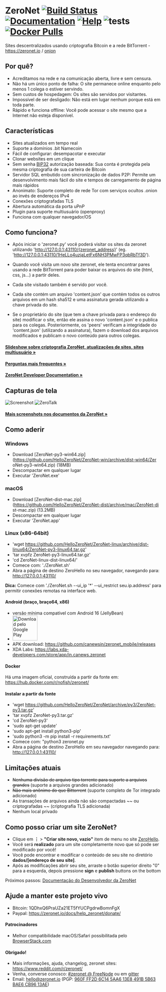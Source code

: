 # ZeroNet [![Build Status](https://travis-ci.org/HelloZeroNet/ZeroNet.svg?branch=py3)](https://travis-ci.org/HelloZeroNet/ZeroNet) [![Documentation](https://img.shields.io/badge/docs-faq-brightgreen.svg)](https://zeronet.io/docs/faq/) [![Help](https://img.shields.io/badge/keep_this_project_alive-donate-yellow.svg)](https://zeronet.io/docs/help_zeronet/donate/) ![tests](https://github.com/HelloZeroNet/ZeroNet/workflows/tests/badge.svg) [![Docker Pulls](https://img.shields.io/docker/pulls/nofish/zeronet)](https://hub.docker.com/r/nofish/zeronet)

Sites descentralizados usando criptografia Bitcoin e a rede BitTorrent - https://zeronet.io / [onion](http://zeronet34m3r5ngdu54uj57dcafpgdjhxsgq5kla5con4qvcmfzpvhad.onion)


## Por quê?

* Acreditamos na rede e na comunicação aberta, livre e sem censura.
* Não há um único ponto de falha: O site permanece online enquanto pelo menos 1 colega o estiver servindo.
* Sem custos de hospedagem: Os sites são servidos por visitantes.
* Impossível de ser desligado: Não está em lugar nenhum porque está em toda parte.
* Rápido e funciona offline: Você pode acessar o site mesmo que a Internet não esteja disponível.


## Características
* Sites atualizados em tempo real
* Suporte a domínios .bit Namecoin
* Fácil de configurar: desempacotar e executar
* Clonar websites em um clique
* Sem senha [BIP32](https://github.com/bitcoin/bips/blob/master/bip-0032.mediawiki)
 autorização baseada: Sua conta é protegida pela mesma criptografia de sua carteira de Bitcoin
* Servidor SQL embutido com sincronização de dados P2P: Permite um desenvolvimento mais fácil do site e tempos de carregamento de página mais rápidos
* Anonimato: Suporte completo de rede Tor com serviços ocultos .onion ao invés de endereços IPv4
* Conexões criptografadas TLS
* Abertura automática da porta uPnP
* Plugin para suporte multiusuário (openproxy)
* Funciona com qualquer navegador/OS


## Como funciona?

* Após iniciar o 'zeronet.py' você poderá visitar os sites da zeronet utilizando
'http://127.0.0.1:43110/{zeronet_address}' (eg.
'http://127.0.0.1:43110/1HeLLo4uzjaLetFx6NH3PMwFP3qbRbTf3D').
 
* Quando você visita um novo site zeronet, ele tenta encontrar pares usando a rede BitTorrent para poder baixar os arquivos do site (html, css, js...) a partir deles.
* Cada site visitado também é servido por você.
* Cada site contém um arquivo 'content.json' que contém todos os outros arquivos em um hash sha512 e uma assinatura gerada utilizando a chave privada do site.
* Se o proprietário do site (que tem a chave privada para o endereço do site) modificar o site, então ele assina o novo 'content.json' e o publica para os colegas. Posteriormente, os 'peers' verificam a integridade do 'content.json' (utilizando a assinatura), fazem o download dos arquivos modificados e publicam o novo conteúdo para outros colegas.

#### [Slideshow sobre criptografia ZeroNet, atualizações de sites, sites multiusuário »](https://docs.google.com/presentation/d/1_2qK1IuOKJ51pgBvllZ9Yu7Au2l551t3XBgyTSvilew/pub?start=false&loop=false&delayms=3000)
#### [Perguntas mais frequentes »](https://zeronet.io/docs/faq/)

#### [ZeroNet Developer Documentation »](https://zeronet.io/docs/site_development/getting_started/)


## Capturas de tela

![Screenshot](https://i.imgur.com/H60OAHY.png)
![ZeroTalk](https://zeronet.io/docs/img/zerotalk.png)

#### [Mais screenshots nos documentos da ZeroNet »](https://zeronet.io/docs/using_zeronet/sample_sites/)


## Como aderir

### Windows

- Download [ZeroNet-py3-win64.zip](https://github.com/HelloZeroNet/ZeroNet-win/archive/dist-win64/Zer oNet-py3-win64.zip) (18MB)
- Descompactar em qualquer lugar
- Executar 'ZeroNet.exe' 

### macOS

- Download [ZeroNet-dist-mac.zip](https://github.com/HelloZeroNet/ZeroNet-dist/archive/mac/ZeroNet-di st-mac.zip) (13.2MB)
- Descompactar em qualquer lugar
- Executar 'ZeroNet.app' 


### Linux (x86-64bit)
- 'wget https://github.com/HelloZeroNet/ZeroNet-linux/archive/dist-linux64/ZeroNet-py3-linux64.tar.gz'
- 'tar xvpfz ZeroNet-py3-linux64.tar.gz'
- 'cd ZeroNet-linux-dist-linux64/'
- Comece com: './ZeroNet.sh'
- Abra a página de destino ZeroHello no seu navegador, navegando para: http://127.0.0.1:43110/

__Dica:__ Comece com './ZeroNet.sh --ui_ip '*' --ui_restrict seu.ip.address' para permitir conexões remotas na interface web.

#### Android (braço, braço64, x86)
- versão mínima compatível com Android 16 (JellyBean)
- [<img src="https://play.google.com/intl/en_us/badges/images/generic/en_badge_web_generic.png" 
      alt="Download pelo Google Play" 
      height="80">](https://play.google.com/store/apps/details?id=in.canews.zeronetmobile)
- APK download: https://github.com/canewsin/zeronet_mobile/releases
- XDA Labs: https://labs.xda-developers.com/store/app/in.canews.zeronet

#### Docker
Há uma imagem oficial, construída a partir da fonte em: https://hub.docker.com/r/nofish/zeronet/ 

#### Instalar a partir da fonte

- 'wget https://github.com/HelloZeroNet/ZeroNet/archive/py3/ZeroNet-py3.tar.gz'
- 'tar xvpfz ZeroNet-py3.tar.gz'
- 'cd ZeroNet-py3'
- 'sudo apt-get update'
- 'sudo apt-get install python3-pip'
- 'sudo python3 -m pip install -r requirements.txt'
- Comece com: "python3 zeronet.py
- Abra a página de destino ZeroHello em seu navegador navegando para: http://127.0.0.1:43110/ 

## Limitações atuais

* ~~Nenhuma divisão de arquivo tipo torrente para suporte a arquivos grandes~~ (suporte a arquivos grandes adicionado)
* ~~Não mais anônimo do que Bittorrent~~ (suporte completo de Tor integrado adicionado)
* As transações de arquivos ainda não são compactadas ~~ ou criptografadas ~~ (criptografia TLS adicionada)
* Nenhum local privado


## Como posso criar um site ZeroNet?

* Clique em **⋮** > **"Criar site novo, vazio"** item de menu no site [ZeroHello](http://127.0.0.1:43110/1HeLLo4uzjaLetFx6NH3PMwFP3qbRbTf3D).
* Você será **realizado** para um site completamente novo que só pode ser modificado por você! 
* Você pode encontrar e modificar o conteúdo de seu site no diretório **dados/[endereço de seu site]**.
* Após as modificações abrir seu site, arraste o botão superior direito "0" para a esquerda, depois pressione **sign** e **publish** buttons on the bottom

Próximos passos: [Documentação do Desenvolvedor da ZeroNet](https://zeronet.io/docs/site_development/getting_started/)

## Ajude a manter este projeto vivo

- Bitcoin: 1QDhxQ6PraUZa21ET5fYUCPgdrwBomnFgX
- Paypal: https://zeronet.io/docs/help_zeronet/donate/ 

#### Patrocinadores

* Melhor compatibilidade macOS/Safari possibilitada pelo [BrowserStack.com](https://www.browserstack.com)

#### Obrigado!

* Mais informações, ajuda, changelog, zeronet sites: https://www.reddit.com/r/zeronet/
* Venha, converse conosco: [#zeronet @ FreeNode](https://kiwiirc.com/client/irc.freenode.net/zeronet) ou em [gitter](https://gitter.im/HelloZeroNet/ZeroNet)
* Email: hello@zeronet.io (PGP: [960F FF2D 6C14 5AA6 13E8 491B 5B63 BAE6 CB96 13AE](_COPY13@zeronet.io_pub.asc))
